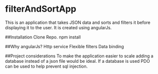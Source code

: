 # filterAndSortApp
This is an application that takes JSON data and sorts and filters it before displaying it to the user. It is created using angularJs.

##Installation
Clone Repo.
npm install

##Why angularJs?
Http service
Flexible filters
Data binding

##Project considerations
To make the application easier to scale adding a database instead of a json file would be ideal.
If a database is used PDO can be used to help prevent sql injection.
